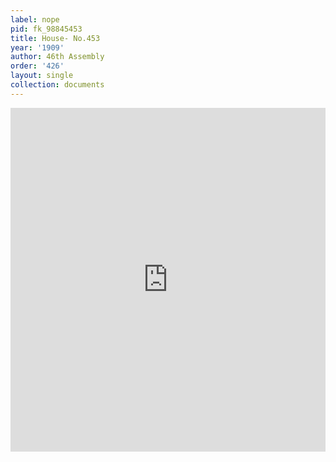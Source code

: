 ```yaml
---
label: nope
pid: fk_98845453
title: House- No.453
year: '1909'
author: 46th Assembly
order: '426'
layout: single
collection: documents
---
```

<iframe src="https://northwestern.app.box.com/embed/s/nh7jnrc2wa60p7me4wkq8ltvu549r9ry?sortColumn=date&view=list" width="100%" height="550" frameborder="0" allowfullscreen webkitallowfullscreen msallowfullscreen></iframe>

